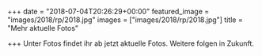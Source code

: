 +++
date = "2018-07-04T20:26:29+00:00"
featured_image = "images/2018/rp/2018.jpg"
images = ["images/2018/rp/2018.jpg"]
title = "Mehr aktuelle Fotos"

+++
Unter Fotos findet ihr ab jetzt aktuelle Fotos. Weitere folgen in Zukunft.